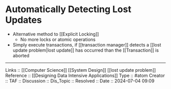 # Automatically Detecting Lost Updates

- Alternative method to [[Explicit Locking]]
	- No more locks or atomic operations
- Simply execute transactions, if [[transaction manager]] detects a [[lost update problem|lost update]] has occurred than the [[Transaction]] is aborted
---
Links :: [[Computer Science]] [[System Design]] [[lost update problem]]
Reference :: [[Designing Data Intensive Applications]]
Type :: #atom
Creator ::
TAF ::
Discussion ::
Dis_Topic :: 
Resolved ::
Date :: 2024-07-04 09:09
